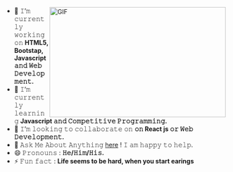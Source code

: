 <p dir="auto"><a target="_blank" rel="noopener noreferrer nofollow"
      href="https://camo.githubusercontent.com/86a3b6db470f1a0429f7355c08d1edabf3d2c804/68747470733a2f2f6d69726f2e6d656469756d2e636f6d2f6d61782f313336302f312a495247486d69477361313673746564517649615a66772e676966"><img
        align="right" height="250" width="400" alt="GIF"
        src="https://camo.githubusercontent.com/86a3b6db470f1a0429f7355c08d1edabf3d2c804/68747470733a2f2f6d69726f2e6d656469756d2e636f6d2f6d61782f313336302f312a495247486d69477361313673746564517649615a66772e676966"
        style="max-width: 100%;"></a></p>
  <ul dir="auto">
    <li>
      <g-emoji class="g-emoji" alias="telescope"
        fallback-src="https://github.githubassets.com/images/icons/emoji/unicode/1f52d.png">🔭</g-emoji> 𝙸’𝚖
      𝚌𝚞𝚛𝚛𝚎𝚗𝚝𝚕𝚢 𝚠𝚘𝚛𝚔𝚒𝚗𝚐 𝚘𝚗 <strong>HTML5, Bootstap, Javascript 𝚊𝚗𝚍 𝚆𝚎𝚋 𝙳𝚎𝚟𝚎𝚕𝚘𝚙𝚖𝚎𝚗𝚝.</strong>
    </li>
    <li>
      <g-emoji class="g-emoji" alias="seedling"
        fallback-src="https://github.githubassets.com/images/icons/emoji/unicode/1f331.png">🌱</g-emoji> 𝙸’𝚖
      𝚌𝚞𝚛𝚛𝚎𝚗𝚝𝚕𝚢 𝚕𝚎𝚊𝚛𝚗𝚒𝚗𝚐 <strong>Javascript 𝚊𝚗𝚍 𝙲𝚘𝚖𝚙𝚎𝚝𝚒𝚝𝚒𝚟𝚎 𝙿𝚛𝚘𝚐𝚛𝚊𝚖𝚖𝚒𝚗𝚐.</strong>
    </li>
    <li>
      <g-emoji class="g-emoji" alias="dancers"
        fallback-src="https://github.githubassets.com/images/icons/emoji/unicode/1f46f.png">👯</g-emoji> 𝙸’𝚖
      𝚕𝚘𝚘𝚔𝚒𝚗𝚐 𝚝𝚘 𝚌𝚘𝚕𝚕𝚊𝚋𝚘𝚛𝚊𝚝𝚎 𝚘𝚗 <strong>𝚘𝚗 React js 𝚘𝚛 𝚆𝚎𝚋 𝙳𝚎𝚟𝚎𝚕𝚘𝚙𝚖𝚎𝚗𝚝.</strong>
    </li>
    <li>
      <g-emoji class="g-emoji" alias="speech_balloon"
        fallback-src="https://github.githubassets.com/images/icons/emoji/unicode/1f4ac.png">💬</g-emoji> 𝙰𝚜𝚔 𝙼𝚎
      𝙰𝚋𝚘𝚞𝚝 𝙰𝚗𝚢𝚝𝚑𝚒𝚗𝚐 <a href="https://github.com/PardeepYadav27/"
        data-hovercard-type="issue" data-hovercard-url="/PardeepYadav27/">here</a> ! 𝙸
      𝚊𝚖 𝚑𝚊𝚙𝚙𝚢 𝚝𝚘 𝚑𝚎𝚕𝚙.
    </li>
    <li>
      <g-emoji class="g-emoji" alias="smile"
        fallback-src="https://github.githubassets.com/images/icons/emoji/unicode/1f604.png">😄</g-emoji>
      𝙿𝚛𝚘𝚗𝚘𝚞𝚗𝚜 : <strong>𝙷𝚎/𝙷𝚒𝚖/𝙷𝚒𝚜.</strong>
    </li>
    <li>
      <g-emoji class="g-emoji" alias="zap"
        fallback-src="https://github.githubassets.com/images/icons/emoji/unicode/26a1.png">⚡</g-emoji> 𝙵𝚞𝚗 𝚏𝚊𝚌𝚝 :
      <strong>Life seems to be hard, when you start earings</strong>
    </li>
  </ul>
